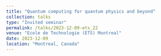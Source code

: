 ```yaml
---
title: "Quantum computing for quantum physics and beyond"
collection: talks
type: "Invited seminar"
permalink: /talks/2023-12-09-ets_22
venue: "Ecole de Technologie (ETS) Montreal"
date: 2023-12-09
location: "Montreal, Canada"
---
```

